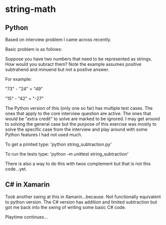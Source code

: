 # string-math
## Python
Based on interview problem I came across recently.

Basic problem is as follows:

Suppose you have two numbers that need to be represented as strings. How
would you subract them? Note the example assumes positive subtrahend and
minuend but not a postive answer.

For example:

"73" - "24" = "49"

"15" - "42" = "-27"


The Python version of this (only one so far) has multiple test cases. The ones that
apply to the core interview question are active. The ones that would be "extra credit"
to solve are marked to be ignored. I may get around to solving the general case but
the purpose of this exercise was mostly to solve the specific case from the interview
and play around with some Python features I had not used much.

To get a printed type: 'python string_subtraction.py'

To run the tests type: 'python -m unittest string_subtraction'


There is also a way to do this with twos complement but that is not this code...yet.


## C# in Xamarin

Took another swing at this in Xamarin...because. Not functionally equivalent to python
version. The C# version has addition and limited subtraction but got me back into
the swing of writing some basic C# code.

Playtime continues...
